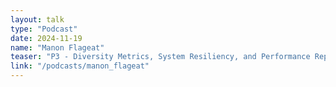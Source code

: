 ```yaml
---
layout: talk
type: "Podcast"
date: 2024-11-19
name: "Manon Flageat"
teaser: "P3 - Diversity Metrics, System Resiliency, and Performance Reproducibility in Robotic Systems"
link: "/podcasts/manon_flageat"
---
```

